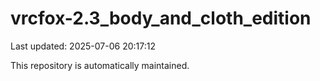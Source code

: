 # vrcfox-2.3_body_and_cloth_edition

Last updated: 2025-07-06 20:17:12

This repository is automatically maintained.
